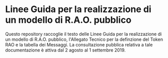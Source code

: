 # Linee Guida per la realizzazione di un modello di R.A.O. pubblico

Questo repository raccoglie il testo delle Linee Guida per la realizzazione di un modello di R.A.O. pubblico, l'Allegato Tecnico per la definzione del Token RAO e la tabella dei Messaggi. La consultazione pubblica relativa a tale documentazione è attiva dal 2 agosto al 1 settembre 2019. 
